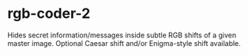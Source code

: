 # rgb-coder-2
Hides secret information/messages inside subtle RGB shifts of a given master image. Optional Caesar shift and/or Enigma-style shift available.
